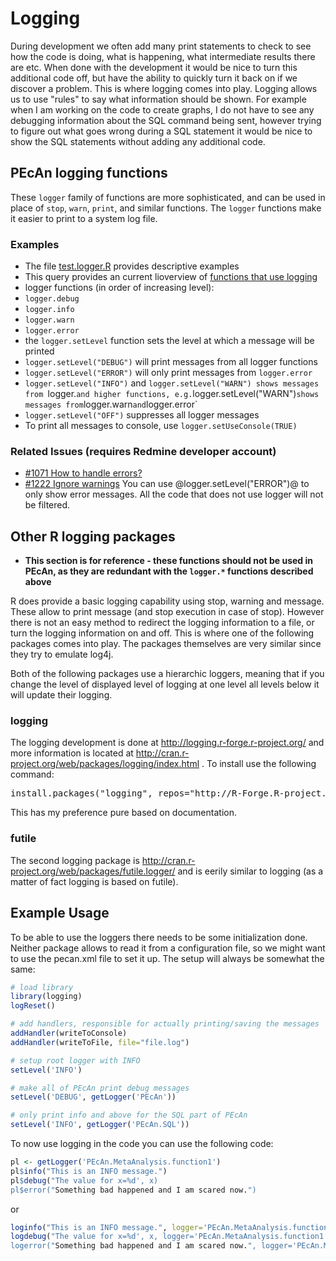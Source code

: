 # Logging

During development we often add many print statements to check to see how the code is doing, what is happening, what intermediate results there are etc. When done with the development it would be nice to turn this additional code off, but have the ability to quickly turn it back on if we discover a problem. This is where logging comes into play. Logging allows us to use "rules" to say what information should be shown. For example when I am working on the code to create graphs, I do not have to see any debugging information about the SQL command being sent, however trying to figure out what goes wrong during a SQL statement it would be nice to show the SQL statements without adding any additional code.

## PEcAn logging functions

These `logger` family of functions are more sophisticated, and can be used in place of `stop`, `warn`, `print`, and similar functions. The `logger` functions make it easier to print to a system log file. 

### Examples

* The file [test.logger.R](../blob/master/utils/inst/tests/test.logger.R) provides descriptive examples
* This query provides an current lioverview of [functions that use logging](https://github.com/PecanProject/pecan/search?q=logger&ref=cmdform)
* logger functions (in order of increasing level):
 * `logger.debug`
 * `logger.info`
 * `logger.warn`
 * `logger.error`
* the `logger.setLevel` function sets the level at which a message will be printed
 * `logger.setLevel("DEBUG")` will print messages from all logger functions
 * `logger.setLevel("ERROR")` will only print messages from `logger.error`
 * `logger.setLevel("INFO")` and `logger.setLevel("WARN") shows messages from `logger.<level>` and higher functions, e.g. `logger.setLevel("WARN")` shows messages from `logger.warn` and `logger.error` 
 * `logger.setLevel("OFF")` suppresses all logger messages
* To print all messages to console, use `logger.setUseConsole(TRUE)`

### Related Issues (requires Redmine developer account)

* [#1071 How to handle errors?](https://ebi-forecast.igb.illinois.edu/redmine/issues/1071)
* [#1222 Ignore warnings](https://ebi-forecast.igb.illinois.edu/redmine/issues/1222)
  You can use @logger.setLevel("ERROR")@ to only show error messages. All the code that does not use logger will not be filtered.

## Other R logging packages 

* **This section is for reference - these functions should not be used in PEcAn, as they are redundant with the `logger.*` functions described above**

R does provide a basic logging capability using stop, warning and message. These allow to print message (and stop execution in case of stop). However there is not an easy method to redirect the logging information to a file, or turn the logging information on and off. This is where one of the following packages comes into play. The packages themselves are very similar since they try to emulate log4j.

Both of the following packages use a hierarchic loggers, meaning that if you change the level of displayed level of logging at one level all levels below it will update their logging.

### logging

The logging development is done at http://logging.r-forge.r-project.org/ and more information is located at http://cran.r-project.org/web/packages/logging/index.html . To install use the following command:
<pre>
install.packages("logging", repos="http://R-Forge.R-project.org")
</pre>
This has my preference pure based on documentation.

### futile

The second logging package is http://cran.r-project.org/web/packages/futile.logger/ and is eerily similar to logging (as a matter of fact logging is based on futile).

## Example Usage

To be able to use the loggers there needs to be some initialization done. Neither package allows to read it from a configuration file, so we might want to use the pecan.xml file to set it up. The setup will always be somewhat the same:

```r
# load library
library(logging)
logReset()

# add handlers, responsible for actually printing/saving the messages
addHandler(writeToConsole)
addHandler(writeToFile, file="file.log")

# setup root logger with INFO
setLevel('INFO')

# make all of PEcAn print debug messages
setLevel('DEBUG', getLogger('PEcAn'))

# only print info and above for the SQL part of PEcAn
setLevel('INFO', getLogger('PEcAn.SQL'))
```

To now use logging in the code you can use the following code:
```r
pl <- getLogger('PEcAn.MetaAnalysis.function1')
pl$info("This is an INFO message.")
pl$debug("The value for x=%d', x)
pl$error("Something bad happened and I am scared now.")
```
or
```r
loginfo("This is an INFO message.", logger='PEcAn.MetaAnalysis.function1')
logdebug("The value for x=%d', x, logger='PEcAn.MetaAnalysis.function1')
logerror("Something bad happened and I am scared now.", logger='PEcAn.MetaAnalysis.function1')
```